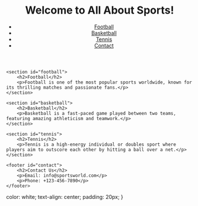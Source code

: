 <!DOCTYPE html>
<html lang="en">
<head>
    <meta charset="UTF-8">
    <meta name="viewport" content="width=device-width, initial-scale=1.0">
    <title>All About Sports</title>
    <link rel="stylesheet" href="styles.css">
</head>
<body>
    <header>
        <h1>Welcome to All About Sports!</h1>
        <nav>
            <ul>
                <li><a href="#football">Football</a></li>
                <li><a href="#basketball">Basketball</a></li>
                <li><a href="#tennis">Tennis</a></li>
                <li><a href="#contact">Contact</a></li>
            </ul>
        </nav>
    </header>

    <section id="football">
        <h2>Football</h2>
        <p>Football is one of the most popular sports worldwide, known for its thrilling matches and passionate fans.</p>
    </section>

    <section id="basketball">
        <h2>Basketball</h2>
        <p>Basketball is a fast-paced game played between two teams, featuring amazing athleticism and teamwork.</p>
    </section>

    <section id="tennis">
        <h2>Tennis</h2>
        <p>Tennis is a high-energy individual or doubles sport where players aim to outscore each other by hitting a ball over a net.</p>
    </section>

    <footer id="contact">
        <h2>Contact Us</h2>
        <p>Email: info@sportsworld.com</p>
        <p>Phone: +123-456-7890</p>
    </footer>
</body>
</html>
    color: white;
    text-align: center;
    padding: 20px;
}
